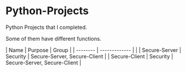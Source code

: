 # Python-Projects
Python Projects that I completed.

Some of them have different functions.

| Name     | Purpose       | Group |
| -------- | ------------- |       |
| Secure-Server | Security  | Secure-Server, Secure-Client |
| Secure-Client | Security  | Secure-Server, Secure-Client |
